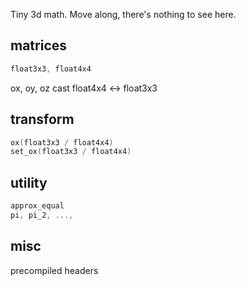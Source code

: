 Tiny 3d math. Move along, there's nothing to see here.


## matrices
```c++
float3x3, float4x4
```


ox, oy, oz
cast float4x4 <-> float3x3

## transform
```c++
ox(float3x3 / float4x4)
set_ox(float3x3 / float4x4)
```

## utility
```c++
approx_equal
pi, pi_2, ..., 
```

## misc
precompiled headers
